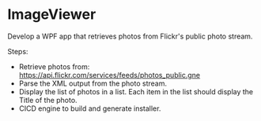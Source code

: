 # ImageViewer
Develop a WPF app that retrieves photos from Flickr's public photo stream.
    
Steps:
  - Retrieve photos from: https://api.flickr.com/services/feeds/photos_public.gne
  - Parse the XML output from the photo stream.
  - Display the list of photos in a list. Each item in the list should display the Title of the photo.
  - CICD engine to build and generate installer.
